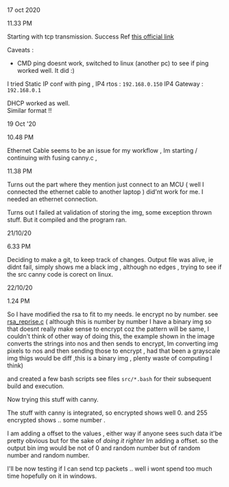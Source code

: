 
17 oct 2020

11.33 PM

Starting with tcp transmission. Success Ref [this official link](https://www.freertos.org/FreeRTOS-Plus/FreeRTOS_Plus_TCP/examples_FreeRTOS_simulator.html#hostname)

Caveats :   
* CMD ping doesnt work, switched to linux (another pc) to see if ping worked well. It did :)

I tried Static IP conf with ping , IP4 rtos : `192.168.0.150`
IP4 Gateway : `192.168.0.1`

DHCP worked as well.    
Similar format !! 

19 Oct '20

10.48 PM

Ethernet Cable seems to be an issue for my workflow , Im starting / continuing with fusing canny.c , 

11.38 PM 

Turns out the part where they mention just connect to an MCU ( well I connected the ethernet cable to another laptop ) did'nt work for me. 
I needed an ethernet connection. 

Turns out I failed at validation of storing the img, some exception thrown stuff. 
But it compiled and the program ran.

21/10/20 

6.33 PM 

Deciding to make a git, to keep track of changes. Output file was alive, ie didnt fail, simply shows me a black img , although no edges , trying to see if the src canny code is corect on linux.

22/10/20 

1.24 PM 

So I have modified the rsa to fit to my needs. 
Ie encrypt no by number. see [rsa_reprise.c](src/rsa_reprise.c) ( although this is number by number I have a binary img so that doesnt really make sense to encrypt coz the pattern will be same, I couldn't think of other way of doing this, the example shown in the image converts the strings into nos and then sends to encrypt,  Im converting img pixels to nos and then sending those to encrypt , had that been a grayscale img thigs would be diff ,this is a binary img , plenty waste of computing I think) 


and created a few bash scripts see files  `src/*.bash` for their subsequent build and execution.

Now trying this stuff with canny.

The stuff with canny is integrated, so encrypted shows well 0. 
and 255 encrypted shows  .. some number . 

I am adding a offset to the values , either way if anyone sees such data it'be pretty obvious but for the sake of *doing it righter* Im adding a offset. 
so the output bin img would be not of 0 and random number but of random number and random number.

I'll be now testing if I can send tcp packets .. well i wont spend too much time hopefully on it in windows.
